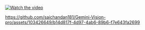 [![Watch the video](https://i.vimeocdn.com/video/1800540969-4bbbe40f57413bdf4cb605ee7f9d9b9d1dc4af99d6ba9b29cb2117dae23b7771-d_1920x1080?r=pad)](https://player.vimeo.com/video/914186933)


https://github.com/saichandan181/Gemini-Vision-pro/assets/103426649/b14d817f-4d97-4ab6-89b6-f7e643fa2699

